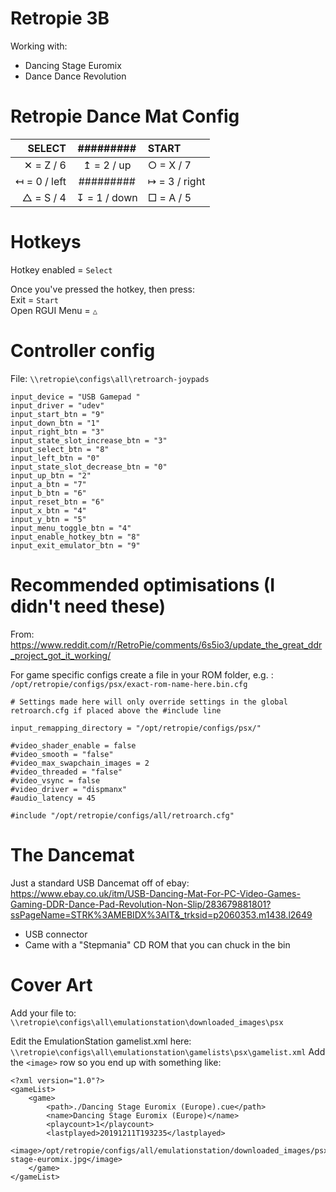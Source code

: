 # Retropie 3B

Working with: 
- Dancing Stage Euromix
- Dance Dance Revolution

# Retropie Dance Mat Config

| SELECT       | #########    | START         |
| -----------: | :----------: | :------------ |
| ✕ = Z / 6    | ↥ = 2 / up   | ○ = X / 7     |
| ↤ = 0 / left | #########    | ↦ = 3 / right |
| △ = S / 4    | ↧ = 1 / down | □ = A / 5     |

# Hotkeys

Hotkey enabled = `Select`

Once you've pressed the hotkey, then press:   
Exit = `Start`  
Open RGUI Menu = `△`

# Controller config

File: `\\retropie\configs\all\retroarch-joypads`

```
input_device = "USB Gamepad "
input_driver = "udev"
input_start_btn = "9"
input_down_btn = "1"
input_right_btn = "3"
input_state_slot_increase_btn = "3"
input_select_btn = "8"
input_left_btn = "0"
input_state_slot_decrease_btn = "0"
input_up_btn = "2"
input_a_btn = "7"
input_b_btn = "6"
input_reset_btn = "6"
input_x_btn = "4"
input_y_btn = "5"
input_menu_toggle_btn = "4"
input_enable_hotkey_btn = "8"
input_exit_emulator_btn = "9"
```

# Recommended optimisations (I didn't need these)
From: https://www.reddit.com/r/RetroPie/comments/6s5io3/update_the_great_ddr_project_got_it_working/

For game specific configs create a file in your ROM folder, e.g. : `/opt/retropie/configs/psx/exact-rom-name-here.bin.cfg`

```
# Settings made here will only override settings in the global retroarch.cfg if placed above the #include line

input_remapping_directory = "/opt/retropie/configs/psx/"

#video_shader_enable = false
#video_smooth = "false"
#video_max_swapchain_images = 2
#video_threaded = "false"
#video_vsync = false
#video_driver = "dispmanx"
#audio_latency = 45

#include "/opt/retropie/configs/all/retroarch.cfg"

```

# The Dancemat
Just a standard USB Dancemat off of ebay:
https://www.ebay.co.uk/itm/USB-Dancing-Mat-For-PC-Video-Games-Gaming-DDR-Dance-Pad-Revolution-Non-Slip/283679881801?ssPageName=STRK%3AMEBIDX%3AIT&_trksid=p2060353.m1438.l2649

- USB connector
- Came with a "Stepmania" CD ROM that you can chuck in the bin

# Cover Art
Add your file to: `\\retropie\configs\all\emulationstation\downloaded_images\psx`

Edit the EmulationStation gamelist.xml here: `\\retropie\configs\all\emulationstation\gamelists\psx\gamelist.xml`
Add the `<image>` row so you end up with something like: 

```
<?xml version="1.0"?>
<gameList>
	<game>
		<path>./Dancing Stage Euromix (Europe).cue</path>
		<name>Dancing Stage Euromix (Europe)</name>
		<playcount>1</playcount>
		<lastplayed>20191211T193235</lastplayed>
		<image>/opt/retropie/configs/all/emulationstation/downloaded_images/psx/dancing-stage-euromix.jpg</image>
	</game>
</gameList>
```
